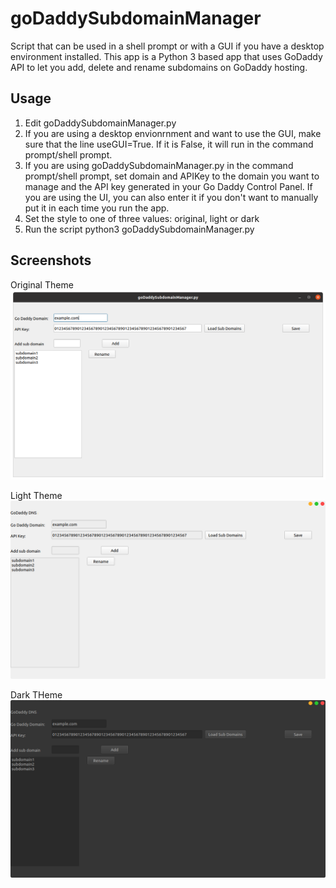 # goDaddySubdomainManager
Script that can be used in a shell prompt or with a GUI if you have a desktop environment installed. This app is a Python 3 based app that uses GoDaddy API to let you add, delete and rename subdomains on GoDaddy hosting.

## Usage

1. Edit goDaddySubdomainManager.py
1. If you are using a desktop envionrnment and want to use the GUI, make sure that the line useGUI=True. If it is False, it will run in the command prompt/shell prompt.
1. If you are using goDaddySubdomainManager.py in the command prompt/shell prompt, set domain and APIKey to the domain you want to manage and the API key generated in your Go Daddy Control Panel. If you are using the UI, you can also enter it if you don't want to manually put it in each time you run the app.
1. Set the style to one of three values: original, light or dark
1. Run the script python3 goDaddySubdomainManager.py

## Screenshots

Original Theme
![Original Theme](https://raw.githubusercontent.com/SegiH/goDaddySubdomainManager/main/Screenshot_Original.png)

Light Theme
![Light Theme](https://raw.githubusercontent.com/SegiH/goDaddySubdomainManager/main/Screenshot_Light.png)

Dark THeme
![Dark Theme](https://raw.githubusercontent.com/SegiH/goDaddySubdomainManager/main/Screenshot_Dark.png)
